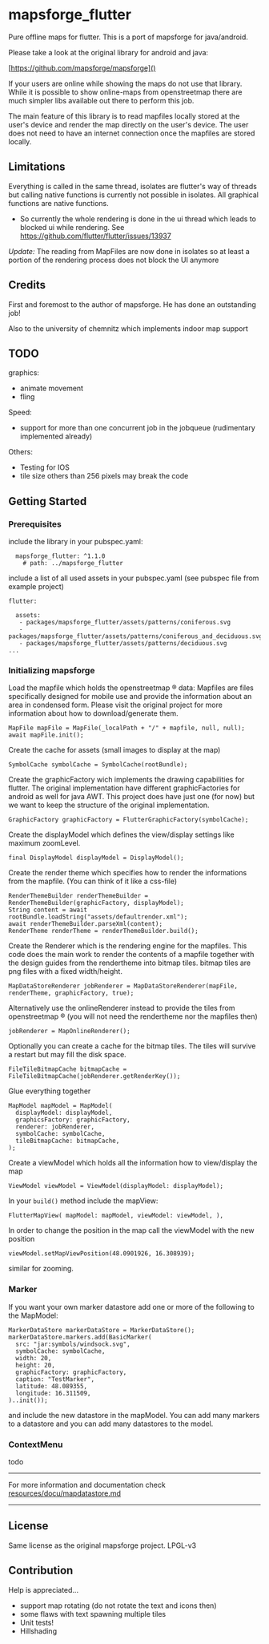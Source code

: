 # mapsforge_flutter

Pure offline maps for flutter. This is a port of mapsforge for java/android. 

Please take a look at the original library for android and java:

[https://github.com/mapsforge/mapsforge]()

If your users are online while showing the maps do not use that library. While it is possible to show online-maps from openstreetmap there
are much simpler libs available out there to perform this job. 

The main feature of this library is to read mapfiles locally stored at the user's device and render the
map directly on the user's device. The user does not need to have an internet connection once the mapfiles are stored locally.

## Limitations

Everything is called in the same thread, isolates are flutter's way of threads but calling native functions is currently not possible in isolates.
All graphical functions are native functions. 
 - So currently the whole rendering is done in the ui thread which leads to blocked ui while rendering. 
 See https://github.com/flutter/flutter/issues/13937

*Update:* The reading from MapFiles are now done in isolates so at least a portion of the rendering process does not block the UI anymore

## Credits

First and foremost to the author of mapsforge. He has done an outstanding job!

Also to the university of chemnitz which implements indoor map support

## TODO

graphics:
 - animate movement
 - fling

Speed:
 - support for more than one concurrent job in the jobqueue (rudimentary implemented already)

Others:
 - Testing for IOS
 - tile size others than 256 pixels may break the code

## Getting Started

### Prerequisites

include the library in your pubspec.yaml:

      mapsforge_flutter: ^1.1.0
        # path: ../mapsforge_flutter

include a list of all used assets in your pubspec.yaml (see  pubspec file from example project)

    flutter:
    
      assets:
       - packages/mapsforge_flutter/assets/patterns/coniferous.svg
       - packages/mapsforge_flutter/assets/patterns/coniferous_and_deciduous.svg
       - packages/mapsforge_flutter/assets/patterns/deciduous.svg
    ...

### Initializing mapsforge

Load the mapfile which holds the openstreetmap &reg; data: Mapfiles are files specifically designed for mobile use and provide the
information about an area in condensed form. Please visit the original project for more information about how to download/generate them. 

    MapFile mapFile = MapFile(_localPath + "/" + mapfile, null, null);
    await mapFile.init();

Create the cache for assets (small images to display at the map)

    SymbolCache symbolCache = SymbolCache(rootBundle);

Create the graphicFactory wich implements the drawing capabilities for flutter. The original implementation have different graphicFactories for
android as well for java AWT. This project does have just one (for now) but we want to keep the structure of the original implementation. 

    GraphicFactory graphicFactory = FlutterGraphicFactory(symbolCache);

Create the displayModel which defines the view/display settings like maximum zoomLevel.

    final DisplayModel displayModel = DisplayModel();

Create the render theme which specifies how to render the informations from the mapfile. (You can think of it like a css-file)

    RenderThemeBuilder renderThemeBuilder = RenderThemeBuilder(graphicFactory, displayModel);
    String content = await rootBundle.loadString("assets/defaultrender.xml");
    await renderThemeBuilder.parseXml(content);
    RenderTheme renderTheme = renderThemeBuilder.build();

Create the Renderer which is the rendering engine for the mapfiles. This code does the main work to render the contents of a
mapfile together with the design guides from the rendertheme into bitmap tiles. bitmap tiles are png files with a fixed width/height.

    MapDataStoreRenderer jobRenderer = MapDataStoreRenderer(mapFile, renderTheme, graphicFactory, true);

Alternatively use the onlineRenderer instead to provide the tiles from openstreetmap &reg; (you will not need the rendertheme nor the mapfiles then)

    jobRenderer = MapOnlineRenderer();

Optionally you can create a cache for the bitmap tiles. The tiles will survive a restart but may fill the disk space.

    FileTileBitmapCache bitmapCache = FileTileBitmapCache(jobRenderer.getRenderKey());

Glue everything together

    MapModel mapModel = MapModel(
      displayModel: displayModel,
      graphicsFactory: graphicFactory,
      renderer: jobRenderer,
      symbolCache: symbolCache,
      tileBitmapCache: bitmapCache,  
    );

Create a viewModel which holds all the information how to view/display the map

    ViewModel viewModel = ViewModel(displayModel: displayModel);

In your ``build()`` method include the mapView:

    FlutterMapView( mapModel: mapModel, viewModel: viewModel, ),

In order to change the position in the map call the viewModel with the new position

    viewModel.setMapViewPosition(48.0901926, 16.308939);

similar for zooming.

### Marker

If you want your own marker datastore add one or more of the following to the MapModel:

    MarkerDataStore markerDataStore = MarkerDataStore();
    markerDataStore.markers.add(BasicMarker(
      src: "jar:symbols/windsock.svg",
      symbolCache: symbolCache,
      width: 20,
      height: 20,
      graphicFactory: graphicFactory,
      caption: "TestMarker",
      latitude: 48.089355,
      longitude: 16.311509,
    )..init());

and include the new datastore in the mapModel. You can add many markers to a datastore and you can add many datastores to the model. 

### ContextMenu

todo

----

For more information and documentation check [resources/docu/mapdatastore.md](resources/docu/mapdatastore.md)

----

## License

Same license as the original mapsforge project. LPGL-v3

## Contribution

Help is appreciated...

- support map rotating (do not rotate the text and icons then)
- some flaws with text spawning multiple tiles
- Unit tests!
- Hillshading
